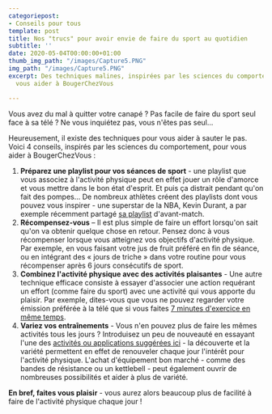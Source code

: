 ```yaml
---
categoriepost:
- Conseils pour tous
template: post
title: Nos "trucs" pour avoir envie de faire du sport au quotidien
subtitle: ''
date: 2020-05-04T00:00:00+01:00
thumb_img_path: "/images/Capture5.PNG"
img_path: "/images/Capture5.PNG"
excerpt: Des techniques malines, inspirées par les sciences du comportement, pour
  vous aider à BougerChezVous

---
```

Vous avez du mal à quitter votre canapé ? Pas facile de faire du sport seul face à sa télé ? Ne vous inquiétez pas, vous n'êtes pas seul...

Heureusement, il existe des techniques pour vous aider à sauter le pas. Voici 4 conseils, inspirés par les sciences du comportement, pour vous aider à BougerChezVous :

1. **Préparez une playlist pour vos séances de sport** -  une playlist que vous associez à l'activité physique peut en effet jouer un rôle d'amorce et vous mettre dans le bon état d'esprit. Et puis ça distrait pendant qu'on fait des pompes... De nombreux athlètes créent des playlists dont vous pouvez vous inspirer - une superstar de la NBA, Kevin Durant, a par exemple récemment partagé [sa playlist](https://music.apple.com/ca/playlist/kevin-durants-nikeconnect-playlist/pl.c29e39249eec43f7bf2dd5c7d0146ed1) d'avant-match.
2. **Récompensez-vous** – Il est plus simple de faire un effort lorsqu'on sait qu'on va obtenir quelque chose en retour. Pensez donc à vous récompenser lorsque vous atteignez vos objectifs d'activité physique. Par exemple, en vous faisant votre jus de fruit préféré en fin de séance, ou en intégrant des « jours de triche » dans votre routine pour vous récompenser après 6 jours consécutifs de sport.
3. **Combinez l'activité physique avec des activités plaisantes** - Une autre technique efficace consiste à essayer d'associer une action requérant un effort (comme faire du sport) avec une activité qui vous apporte du plaisir. Par exemple, dites-vous que vous ne pouvez regarder votre émission préférée à la télé que si vous faites [7 minutes d'exercice en même temps](https://bougezchezvous.fr/posts/d%C3%A9fi-7-minutes-d-exercice-par-jour/). 
4. **Variez vos entraînements** - Vous n'en pouvez plus de faire les mêmes activités tous les jours ? Introduisez un peu de nouveauté en essayant l'une des [activités ou applications suggérées ici](https://bougezchezvous.fr/blog/) - la découverte et la variété permettent en effet de renouveler chaque jour l'intérêt pour l'activité physique. L'achat d'équipement bon marché - comme des bandes de résistance ou un kettlebell - peut également ouvrir de nombreuses possibilités et aider à plus de variété.

**En bref, faites vous plaisir** - vous aurez alors beaucoup plus de facilité à faire de l'activité physique chaque jour !